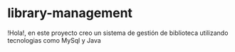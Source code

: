 # library-management
!Hola!, en este proyecto creo un sistema de gestión de biblioteca utilizando tecnologias como MySql y Java
